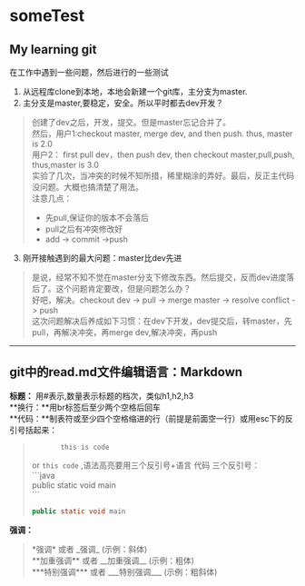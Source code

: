 # someTest

## My learning  git
在工作中遇到一些问题，然后进行的一些测试    
 1. 从远程库clone到本地，本地会新建一个git库，主分支为master.
 2. 主分支是master,要稳定，安全。所以平时都去dev开发？  
>创建了dev之后，开发，提交。但是master忘记合并了。   
>然后，用户1:checkout master, merge dev, and then  push. thus, master is 2.0    
>用户2： first pull dev，then push dev, then  checkout master,pull,push, thus,master is 3.0   
>实验了几次，当冲突的时候不知所措，稀里糊涂的弄好。最后，反正主代码没问题。大概也搞清楚了用法。    
>注意几点：  
> *  先pull,保证你的版本不会落后    
> *  pull之后有冲突修改好      
> *  add  -> commit ->push     
    
 3. 刚开接触遇到的最大问题：master比dev先进    
> 是说，经常不知不觉在master分支下修改东西。然后提交，反而dev进度落后了。这个问题肯定要改，但是问题怎么办？     
> 好吧，解决。checkout dev -> pull -> merge master -> resolve conflict -> push   
> 这次问题解决后养成如下习惯：在dev下开发，dev提交后，转master，先pull，再解决冲突，再merge dev,解决冲突，再push 
                     
 -------------------------------------
## git中的read.md文件编辑语言：Markdown    
 **标题：** 用\#表示,数量表示标题的档次，类似h1,h2,h3<br/>
 **换行：**用br标签后至少两个空格后回车   
 **代码：**制表符或至少四个空格缩进的行（前提是前面空一行）或用esc下的反引号括起来：    
>
>            this is code
> or  `this code` ,语法高亮要用三个反引号+语言  代码  三个反引号：<br>
>  \`\`\`java   <br>
> public static void main  <br>
> \`\`\`
> ```java   
> public static void main
> ```    

  **强调：** 
>\*强调\* 或者 \_强调\_ (示例：斜体)    
>\*\*加重强调\*\* 或者 \_\_加重强调\_\_ (示例：粗体)    
>\*\*\*特别强调\*\*\* 或者 \_\_\_特别强调\_\_\_ (示例：粗斜体)   
 
       
 
        
      
        
           
           
        


